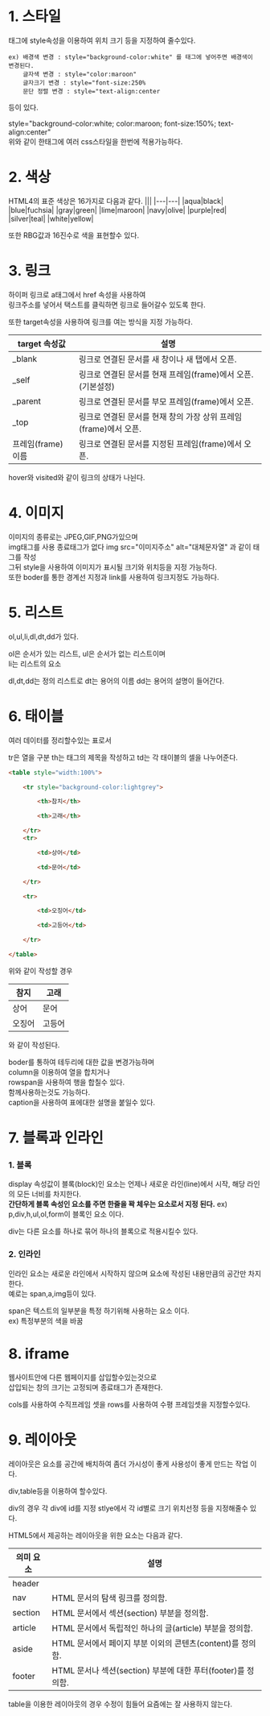 # 1. 스타일
태그에 style속성을 이용하여 위치 크기 등을 지정하여 줄수있다. 


    ex) 배경색 변경 : style="background-color:white" 를 태그에 넣어주면 배경색이 변경된다.
        글자색 변경 : style="color:maroon"
        글자크기 변경 : style="font-size:250%
        문단 정렬 변경 : style="text-align:center
        
등이 있다.

 style="background-color:white; color:maroon; font-size:150%; text-align:center"         
 위와 같이 한태그에 여러 css스타일을 한번에 적용가능하다.
   
# 2. 색상

HTML4의 표준 색상은 16가지로 
다음과 같다.
|||
|---|---|
|aqua|black|
|blue|fuchsia|
|gray|green|
|lime|maroon|
|navy|olive|
|purple|red|
|silver|teal|
|white|yellow|

또한 RBG값과 16진수로 색을 표현할수 있다.


# 3. 링크
하이퍼 링크로 a태그에서 href 속성을 사용하여       
링크주소를 넣어서 택스트를 클릭하면 링크로 들어갈수 있도록 한다.



또한 target속성을 사용하여 링크를 여는 방식을 지정 가능하다.      

|target 속성값|	설명|
|---|---|
|_blank	|링크로 연결된 문서를 새 창이나 새 탭에서 오픈.|
|_self	|링크로 연결된 문서를 현재 프레임(frame)에서 오픈. (기본설정)|
|_parent	|링크로 연결된 문서를 부모 프레임(frame)에서 오픈.|
|_top	|링크로 연결된 문서를 현재 창의 가장 상위 프레임(frame)에서 오픈.|
|프레임(frame) 이름	|링크로 연결된 문서를 지정된 프레임(frame)에서 오픈.|

hover와 visited와 같이 링크의 상태가 나뉜다.

# 4. 이미지
이미지의 종류로는 JPEG,GIF,PNG가있으며      
img태그를 사용 종료태그가 없다
img src="이미지주소" alt="대체문자열" 과 같이 태그를 작성         
그뒤 style을 사용하여 이미지가 표시될 크기와 위치등을 지정 가능하다.       
또한 boder를 통한 경계선 지정과 link를 사용하여 링크지정도 가능하다.        

# 5. 리스트

ol,ul,li,dl,dt,dd가 있다.

ol은 순서가 있는 리스트, ul은 순서가 없는 리스트이며      
li는 리스트의 요소

dl,dt,dd는 정의 리스트로 dt는 용어의 이름 dd는 용어의 설명이 들어간다.      

# 6. 태이블
여러 데이터를 정리할수있는 표로서

tr은 열을 구분 th는 태그의 제목을 작성하고
td는 각 태이블의 셀을 나누어준다.


```html
<table style="width:100%">

    <tr style="background-color:lightgrey">

        <th>참치</th>

        <th>고래</th>      

    </tr>
    <tr>

        <td>상어</td>

        <td>문어</td>

    </tr>

    <tr>

        <td>오징어</td>

        <td>고등어</td>

    </tr>

</table>
```
위와 같이 작성할 경우

|참지|고래|
|---|---|
|상어|문어|
|오징어|고등어|

와 같이 작성된다.

boder를 통하여 테두리에 대한 값을 변경가능하며           
column을 이용하여 열을 합치거나       
rowspan을 사용하여 행을 합칠수 있다.         
함께사용하는것도 가능하다.       
caption을 사용하여 표에대한 설명을 붙일수 있다.     

# 7. 블록과 인라인
### 1. 블록
display 속성값이 블록(block)인 요소는 언제나 새로운 라인(line)에서 시작, 해당 라인의 모든 너비를 차지한다.          
**간단하게 블록 속성인 요소를 주면 한줄을 꽉 체우는 요소로서 지정 된다.**
ex) p,div,h,ul,ol,form이 블록인 요소 이다.

div는 다른 요소를 하나로 묶어 하나의 블록으로 적용시킬수 있다.    


### 2. 인라인 
인라인 요소는 새로운 라인에서 시작하지 않으며 요소에 작성된 내용만큼의 공간만 차지한다.        
예로는 span,a,img등이 있다.      

span은 텍스트의 일부분을 특정 하기위해 사용하는 요소 이다.        
ex) 특정부분의 색을 바꿈    

# 8. iframe
웹사이트안에 다른 웹페이지를 삽입할수있는것으로       
삽입되는 창의 크기는 고정되며 종료태그가 존재한다.

cols를 사용하여 수직프레임 셋을 rows를 사용하여 수평 프레임셋을 지정할수있다.      

# 9. 레이아웃
레이아웃은 요소를 공간에 배치하여 좀더 가시성이 좋게 사용성이 좋게 만드는 작업 이다.      

div,table등을 이용하여 할수있다.


div의 경우 각 div에 id를 지정 stlye에서 각 id별로 크기 위치선정 등을 지정해줄수 있다.      


HTML5에서 제공하는 레이아웃을 위한 요소는 다음과 같다.


|의미 요소|	설명|
|---|---|
|header|	|HTML 문서나 섹션(section) 부분에 대한 헤더(header)를 정의함.|
|nav	|HTML 문서의 탐색 링크를 정의함.|
|section	|HTML 문서에서 섹션(section) 부분을 정의함.|
|article	|HTML 문서에서 독립적인 하나의 글(article) 부분을 정의함.|
|aside	|HTML 문서에서 페이지 부분 이외의 콘텐츠(content)를 정의함. |
|footer	|HTML 문서나 섹션(section) 부분에 대한 푸터(footer)를 정의함.|

table을 이용한 레이아웃의 경우 수정이 힘들어 요즘에는 잘 사용하지 않는다.





